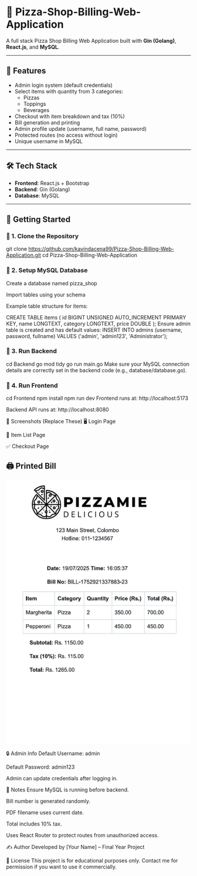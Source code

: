 # 🍕 Pizza-Shop-Billing-Web-Application

A full stack Pizza Shop Billing Web Application built with **Gin (Golang)**, **React.js**, and **MySQL**.

---

## 🧾 Features

- Admin login system (default credentials)
- Select items with quantity from 3 categories:
  - Pizzas
  - Toppings
  - Beverages
- Checkout with item breakdown and tax (10%)
- Bill generation and printing
- Admin profile update (username, full name, password)
- Protected routes (no access without login)
- Unique username in MySQL

---

## 🛠️ Tech Stack

- **Frontend**: React.js + Bootstrap
- **Backend**: Gin (Golang)
- **Database**: MySQL

---

## 🚀 Getting Started

### 🔧 1. Clone the Repository

git clone https://github.com/kavindacena99/Pizza-Shop-Billing-Web-Application.git
cd Pizza-Shop-Billing-Web-Application

### 💾 2. Setup MySQL Database
Create a database named pizza_shop

Import tables using your schema

Example table structure for items:

CREATE TABLE items (
  id BIGINT UNSIGNED AUTO_INCREMENT PRIMARY KEY,
  name LONGTEXT,
  category LONGTEXT,
  price DOUBLE
);
Ensure admin table is created and has default values:
INSERT INTO admins (username, password, fullname) VALUES ('admin', 'admin123', 'Administrator');
### 🧱 3. Run Backend
cd Backend
go mod tidy
go run main.go
Make sure your MySQL connection details are correctly set in the backend code (e.g., database/database.go).

### 🎨 4. Run Frontend
cd Frontend
npm install
npm run dev
Frontend runs at: http://localhost:5173

Backend API runs at: http://localhost:8080

📸 Screenshots (Replace These)
🖥️ Login Page

🧾 Item List Page

✅ Checkout Page

## 🖨️ Printed Bill 


![Login Page](readmescreenshots/bill.png)

🔒 Admin Info
Default Username: admin

Default Password: admin123

Admin can update credentials after logging in.

📌 Notes
Ensure MySQL is running before backend.

Bill number is generated randomly.

PDF filename uses current date.

Total includes 10% tax.

Uses React Router to protect routes from unauthorized access.

✍️ Author
Developed by [Your Name] – Final Year Project

🧾 License
This project is for educational purposes only. Contact me for permission if you want to use it commercially.
